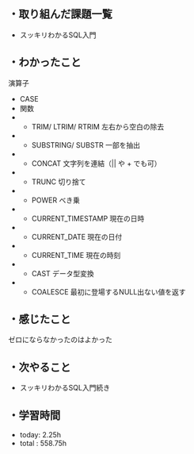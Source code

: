 ## ・取り組んだ課題一覧
- スッキリわかるSQL入門



## ・わかったこと
演算子
- CASE
- 関数
- - TRIM/ LTRIM/ RTRIM 左右から空白の除去
- - SUBSTRING/ SUBSTR 一部を抽出
- - CONCAT 文字列を連結（|| や + でも可）
- - TRUNC 切り捨て
- - POWER べき乗
- - CURRENT_TIMESTAMP 現在の日時
- - CURRENT_DATE 現在の日付
- - CURRENT_TIME 現在の時刻
- - CAST データ型変換
- - COALESCE 最初に登場するNULL出ない値を返す


## ・感じたこと
ゼロにならなかったのはよかった

## ・次やること
- スッキリわかるSQL入門続き

## ・学習時間
- today:  2.25h
- total  : 558.75h




